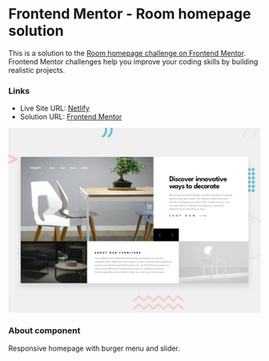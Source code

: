 # Frontend Mentor - Room homepage solution

This is a solution to the [Room homepage challenge on Frontend Mentor](https://www.frontendmentor.io/challenges/room-homepage-BtdBY_ENq). Frontend Mentor challenges help you improve your coding skills by building realistic projects.

### Links

- Live Site URL: [Netlify](https://frontendmentor-solutions.netlify.app/room-homepage/)
- Solution URL: [Frontend Mentor](https://www.frontendmentor.io/solutions/responsive-room-home-page-L1DhWeEFV-)

![This is an image](./design/desktop-preview.jpg)

### About component

Responsive homepage with burger menu and slider.
